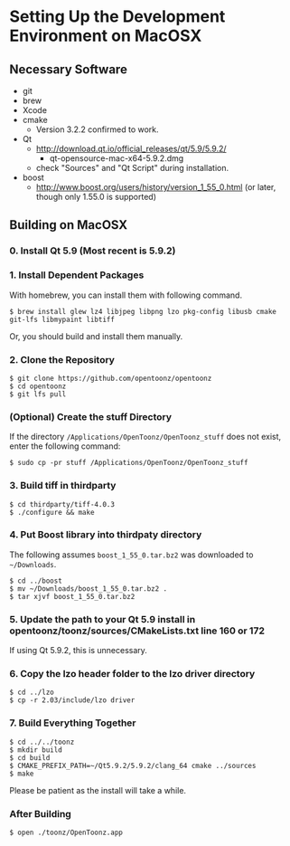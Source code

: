 
# Setting Up the Development Environment on MacOSX

## Necessary Software

- git
- brew
- Xcode
- cmake
  - Version 3.2.2 confirmed to work.
- Qt
  - http://download.qt.io/official_releases/qt/5.9/5.9.2/
    - qt-opensource-mac-x64-5.9.2.dmg
  - check "Sources" and "Qt Script" during installation.
- boost
  - http://www.boost.org/users/history/version_1_55_0.html (or later, though only 1.55.0 is supported)

## Building on MacOSX

### 0. Install Qt 5.9 (Most recent is 5.9.2)

### 1. Install Dependent Packages

With homebrew, you can install them with following command.

```
$ brew install glew lz4 libjpeg libpng lzo pkg-config libusb cmake git-lfs libmypaint libtiff
```

Or, you should build and install them manually.


### 2. Clone the Repository

```
$ git clone https://github.com/opentoonz/opentoonz
$ cd opentoonz
$ git lfs pull
```

### (Optional) Create the stuff Directory

If the directory `/Applications/OpenToonz/OpenToonz_stuff` does not exist, enter the following command:

```
$ sudo cp -pr stuff /Applications/OpenToonz/OpenToonz_stuff
```

### 3. Build tiff in thirdparty

```
$ cd thirdparty/tiff-4.0.3
$ ./configure && make
```

### 4. Put Boost library into thirdpaty directory
The following assumes `boost_1_55_0.tar.bz2` was downloaded to `~/Downloads`.

```
$ cd ../boost
$ mv ~/Downloads/boost_1_55_0.tar.bz2 .
$ tar xjvf boost_1_55_0.tar.bz2
```

### 5. Update the path to your Qt 5.9 install in opentoonz/toonz/sources/CMakeLists.txt line 160 or 172 
If using Qt 5.9.2, this is unnecessary.

### 6. Copy the lzo header folder to the lzo driver directory

```
$ cd ../lzo
$ cp -r 2.03/include/lzo driver
```

### 7. Build Everything Together

```
$ cd ../../toonz
$ mkdir build
$ cd build
$ CMAKE_PREFIX_PATH=~/Qt5.9.2/5.9.2/clang_64 cmake ../sources
$ make
```

Please be patient as the install will take a while.

### After Building

```
$ open ./toonz/OpenToonz.app
```
